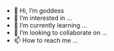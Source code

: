 - 👋 Hi, I’m goddess 
- 👀 I’m interested in ...
- 🌱 I’m currently learning ...
- 💞️ I’m looking to collaborate on ...
- 📫 How to reach me ...

<!--goddessis a ✨ special ✨ repository because its `README.md` (this file) appears on your GitHub profile.
You can click the Preview link to take a look at your changes.
--->
